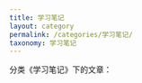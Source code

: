 ```yaml
---
title: 学习笔记
layout: category
permalink: /categories/学习笔记/
taxonomy: 学习笔记
---
```


分类《学习笔记》下的文章：
